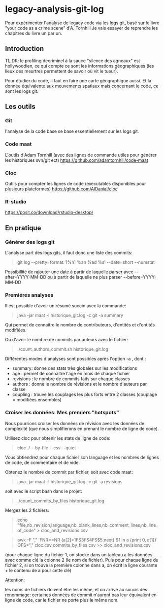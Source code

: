 # legacy-analysis-git-log
Pour expérimenter l'analyse de legacy code via les logs git, basé sur le livre "your code as a crime scene" d'A. Tornhill
Je vais essayer de reprendre les chapitres du livre un par un.

## Introduction
TL;DR: 
le profiling decriminel à la sauce "silence des agneaux" est hollywoodien, ce qui compte ce sont les informations géographiques (les lieux des meurtres permettent de savoir où vit le tueur).

Pour étudier du code, il faut en faire une carte géographique aussi. Et la donnée équivalente aux mouvements spatiaux mais concernant le code, ce sont les logs git.


## Les outils

### Git
l'analyse de la code base se base essentiellement sur les logs git.

### Code maat
L'outils d'Adam Tornhill (avec des lignes de commande utiles pour générer les historiques svn/git ect)
https://github.com/adamtornhill/code-maat

### Cloc
Outils pour compter les lignes de code (executables disponibles pour plusieurs plateformes)
https://github.com/AlDanial/cloc

### R-studio
https://posit.co/download/rstudio-desktop/

## En pratique

### Générer des logs git

L'analyse part des logs gits, il faut donc une liste des commits:
> git log --pretty=format:'[%h] %an %ad %s' --date=short --numstat

Possibillité de rajouter une date à partir de laquelle parser avec --after=YYYY-MM-DD ou à partir de laquelle ne plus parser --before=YYYY-MM-DD

### Premiéres analyses

Il est possible d'avoir un résumé succin avec la commande:
> java -jar maat -l historique_git.log -c git -a summary

Qui permet de connaitre le nombre de contributeurs, d'entités et d'entités modifiées.

Ou d'avoir le nombre de commits par auteurs avec le fichier:
> ./count_authors_commit.sh historique_git.log


Différentes modes d'analyses sont possibles après l'option -a , dont :
- summary: donne des stats très globales sur les modifications
- age : permet de connaitre l'age en mois de chaque fichier
- revisions : le nombre de commits faits sur chaque classes 
- authors : donne le nombre de révisions et le nombre d'auteurs par classe
- coupling : trouve les couplages les plus forts entre 2 classes (couplage = modifiées ensembles)

### Croiser les données: Mes premiers "hotspots"

Nous pourrions croiser les données de révision avec les données de complexité (que nous simplifierons en prenant le nombre de ligne de code).

Utilisez cloc pour obtenir les stats de ligne de code:
> cloc ./ --by-file --csv --quiet

Vous obtiendrez pour chaque fichier son language et les nombres de lignes de code, de commentaire et de vide.

Obtenez le nombre de commit par fichier, soit avec code maat:
> java -jar maat -l historique_git.log -c git -a revisions

soit avec le script bash dans le projet:
> ./count_commits_by_files historique_git.log

Mergez les 2 fichiers:
> echo "file,nb_revision,language,nb_blank_lines,nb_comment_lines,nb_line_of_code" > cloc_and_revisions.csv

> awk -F "," 'FNR==NR {a[$2]=$1FS$3FS$4FS$5;next} $1 in a {print $0,a[$1]}' OFS="," cloc.csv commits_by_files.csv >> cloc_and_revisions.csv

(pour chaque ligne du fichier 1, on stocke dans un tableau a les données avec comme clé la colonne 2 (le nom de fichier). Puis pour chaque ligne du fichier 2, si on trouve la première colonne dans a, on écrit la ligne courante + le contenu de a pour cette clé)


Attention: 

les noms de fichiers doivent être les même, et on arrive au soucis des renommage: certaines données de commit n'auront pas leur équivalent en ligne de code, car le fichier ne porte plus le même nom.



